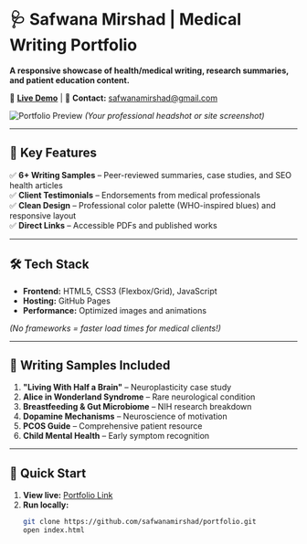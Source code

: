 # 🩺 Safwana Mirshad | Medical Writing Portfolio  
**A responsive showcase of health/medical writing, research summaries, and patient education content.**  

🔗 **[Live Demo](https://safwanamirshad.github.io/portfolio/)** | 📧 **Contact:** [safwanamirshad@gmail.com](mailto:safwanamirshad@gmail.com)  

![Portfolio Preview](/static/images/IMG-20250328-WA0162.jpg) *(Your professional headshot or site screenshot)*  

---

## 🌟 Key Features  
✅ **6+ Writing Samples** – Peer-reviewed summaries, case studies, and SEO health articles  
✅ **Client Testimonials** – Endorsements from medical professionals  
✅ **Clean Design** – Professional color palette (WHO-inspired blues) and responsive layout  
✅ **Direct Links** – Accessible PDFs and published works  

---

## 🛠️ Tech Stack  
- **Frontend:** HTML5, CSS3 (Flexbox/Grid), JavaScript  
- **Hosting:** GitHub Pages  
- **Performance:** Optimized images and animations  

*(No frameworks = faster load times for medical clients!)*  

---

## 📝 Writing Samples Included  
1. **"Living With Half a Brain"** – Neuroplasticity case study  
2. **Alice in Wonderland Syndrome** – Rare neurological condition  
3. **Breastfeeding & Gut Microbiome** – NIH research breakdown  
4. **Dopamine Mechanisms** – Neuroscience of motivation  
5. **PCOS Guide** – Comprehensive patient resource  
6. **Child Mental Health** – Early symptom recognition  

---

## 🚀 Quick Start  
1. **View live:** [Portfolio Link](https://safwanamirshad.github.io/portfolio/)  
2. **Run locally:**  
   ```bash
   git clone https://github.com/safwanamirshad/portfolio.git  
   open index.html  
